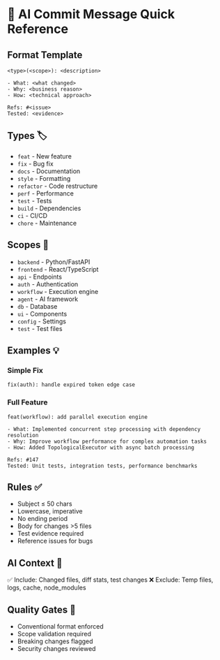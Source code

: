 # 🤖 AI Commit Message Quick Reference

## Format Template
```
<type>(<scope>): <description>

- What: <what changed>
- Why: <business reason> 
- How: <technical approach>

Refs: #<issue>
Tested: <evidence>
```

## Types 🏷️
- `feat` - New feature
- `fix` - Bug fix  
- `docs` - Documentation
- `style` - Formatting
- `refactor` - Code restructure
- `perf` - Performance
- `test` - Tests
- `build` - Dependencies
- `ci` - CI/CD
- `chore` - Maintenance

## Scopes 📁
- `backend` - Python/FastAPI
- `frontend` - React/TypeScript  
- `api` - Endpoints
- `auth` - Authentication
- `workflow` - Execution engine
- `agent` - AI framework
- `db` - Database
- `ui` - Components
- `config` - Settings
- `test` - Test files

## Examples 💡

### Simple Fix
```
fix(auth): handle expired token edge case
```

### Full Feature
```
feat(workflow): add parallel execution engine

- What: Implemented concurrent step processing with dependency resolution
- Why: Improve workflow performance for complex automation tasks
- How: Added TopologicalExecutor with async batch processing

Refs: #147
Tested: Unit tests, integration tests, performance benchmarks
```

## Rules ✅
- Subject ≤ 50 chars
- Lowercase, imperative
- No ending period
- Body for changes >5 files
- Test evidence required
- Reference issues for bugs

## AI Context 🧠
✅ Include: Changed files, diff stats, test changes
❌ Exclude: Temp files, logs, cache, node_modules

## Quality Gates 🚪
- Conventional format enforced
- Scope validation required
- Breaking changes flagged
- Security changes reviewed

